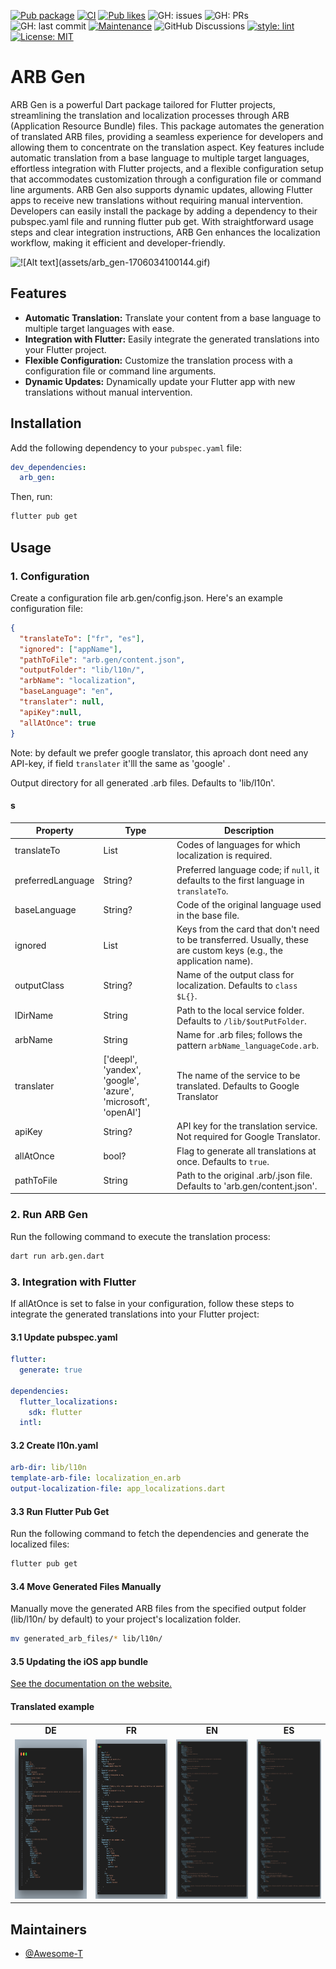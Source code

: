 [![Pub package](https://img.shields.io/pub/v/arb_gen.svg)](https://pub.dev/packages/arb_gen)
[![CI](https://github.com/Awesome-T/arb_gen/actions/workflows/ci.yaml/badge.svg)](https://github.com/Awesome-T/arb_gen/actions)
[![Pub likes](https://badgen.net/pub/likes/arb_gen)](https://pub.dev/packages/arb_gen)
![GH: issues](https://img.shields.io/github/issues/Awesome-T/arb_gen)
![GH: PRs](https://img.shields.io/github/issues-pr/Awesome-T/arb_gen)
![GH: last commit](https://img.shields.io/github/last-commit/Awesome-T/arb_gen?color=blue&logo=GitHub&style=flat)
[![Maintenance](https://img.shields.io/badge/Maintained%3F-yes-green.svg)](ttps://github.com/Naereen/StrapDown.js/graphs/commit-activity)
![GitHub Discussions](https://img.shields.io/github/discussions/Awesome-T/arb_gen)
[![style: lint](https://img.shields.io/badge/style-lint-4BC0F5.svg)](https://pub.dev/packages/lint)
[![License: MIT](https://img.shields.io/badge/license-MIT-blue.svg)](https://github.com/Awesome-T/arb_gen/blob/dev/LICENSE)

# ARB Gen

ARB Gen is a powerful Dart package tailored for Flutter projects, streamlining the translation and localization processes through ARB (Application Resource Bundle) files. This package automates the generation of translated ARB files, providing a seamless experience for developers and allowing them to concentrate on the translation aspect. Key features include automatic translation from a base language to multiple target languages, effortless integration with Flutter projects, and a flexible configuration setup that accommodates customization through a configuration file or command line arguments. ARB Gen also supports dynamic updates, allowing Flutter apps to receive new translations without requiring manual intervention. Developers can easily install the package by adding a dependency to their pubspec.yaml file and running flutter pub get. With straightforward usage steps and clear integration instructions, ARB Gen enhances the localization workflow, making it efficient and developer-friendly.

![!\[Alt text\](assets/arb_gen-1706034100144.gif)](assets/example.gif)

## Features

- **Automatic Translation:** Translate your content from a base language to multiple target languages with ease.
- **Integration with Flutter:** Easily integrate the generated translations into your Flutter project.
- **Flexible Configuration:** Customize the translation process with a configuration file or command line arguments.
- **Dynamic Updates:** Dynamically update your Flutter app with new translations without manual intervention.

## Installation

Add the following dependency to your `pubspec.yaml` file:

```yaml
dev_dependencies:
  arb_gen:
```

Then, run:

```bash
flutter pub get
```

## Usage

### 1. Configuration

Create a configuration file arb.gen/config.json. Here's an example configuration file:

```json
{
  "translateTo": ["fr", "es"],
  "ignored": ["appName"],
  "pathToFile": "arb.gen/content.json",
  "outputFolder": "lib/l10n/",
  "arbName": "localization",
  "baseLanguage": "en",
  "translater": null,
  "apiKey":null,
  "allAtOnce": true
}
```

Note: by default we prefer google translator, this aproach dont need any API-key,
if field `translater` it'lll the same as 'google' .

 Output directory for all generated .arb files. Defaults to 'lib/l10n'.

#### s

| Property          | Type           | Description                                                      |
| ----------------- | -------------- | ---------------------------------------------------------------- |
| translateTo       | List<String>   | Codes of languages for which localization is required.           |
| preferredLanguage | String?        | Preferred language code; if `null`, it defaults to the first language in `translateTo`. |
| baseLanguage      | String?        | Code of the original language used in the base file.               |
| ignored           | List<String>   | Keys from the card that don't need to be transferred. Usually, these are custom keys (e.g., the application name). |
| outputClass       | String?        | Name of the output class for localization. Defaults to `class $L{}`. |
| lDirName          | String         | Path to the local service folder. Defaults to `/lib/$outPutFolder`. |
| arbName           | String         | Name for .arb files; follows the pattern `arbName_languageCode.arb`. |
| translater        | ['deepl', 'yandex', 'google', 'azure', 'microsoft', 'openAI']     | The name of the service to be translated. Defaults to Google Translator |
| apiKey            | String?        | API key for the translation service. Not required for Google Translator. |
| allAtOnce         | bool?          | Flag to generate all translations at once. Defaults to `true`.     |
| pathToFile        | String         | Path to the original .arb/.json file. Defaults to 'arb.gen/content.json'. |

### 2. Run ARB Gen

Run the following command to execute the translation process:

```bash
dart run arb.gen.dart
```

### 3. Integration with Flutter

If allAtOnce is set to false in your configuration, follow these steps to integrate the generated translations into your Flutter project:

#### 3.1 Update pubspec.yaml

```yaml
flutter:
  generate: true

dependencies:
  flutter_localizations:
    sdk: flutter
  intl:
```

#### 3.2 Create l10n.yaml

```yaml
arb-dir: lib/l10n
template-arb-file: localization_en.arb
output-localization-file: app_localizations.dart
```

#### 3.3 Run Flutter Pub Get

Run the following command to fetch the dependencies and generate the localized files:

```bash
flutter pub get
```

#### 3.4 Move Generated Files Manually

Manually move the generated ARB files from the specified output folder (lib/l10n/ by default) to your project's localization folder.

```bash
mv generated_arb_files/* lib/l10n/
```

#### 3.5 Updating the iOS app bundle

[See the documentation on the website.](https://docs.flutter.dev/ui/accessibility-and-internationalization/internationalization#localizing-for-ios-updating-the-ios-app-bundle)

#### Translated example

<table>
    <tbody>
        <tr>
            <td align="center">
                <b> DE </>
            </td>
            <td align="center">
                <b> FR </>
            </td>
            <td align="center">
                <b> EN </>
            </td>
            <td align="center">
                <b> ES </>
            </td>
        </tr>
        <tr>
            <td align="center">
                <a href="https://github.com/Awesome-T/arb_gen/blob/main/assets/de.png">
                    <img src="assets\de.png" width="225" height=255 />
                </a>
            </td>
            <td align="center">
                <a href="https://github.com/Awesome-T/arb_gen/blob/main/assets/fr.png">
                    <img src="assets\fr.png" width="225" height=255 />
                </a>
            </td>
            <td align="center">
                <a href="https://github.com/Awesome-T/arb_gen/blob/main/assets/en.png">
                    <img src="assets\en.png" width="225" height=255 />
                </a>
            </td>
            <td align="center">
                <a href="https://github.com/Awesome-T/arb_gen/blob/main/assets/es.png">
                    <img src="assets\es.png" width="200" height=255 />
                </a>
            </td>
        </tr>
    </tbody>
</table>

## Maintainers

- [@Awesome-T](https://github.com/Awesome-T)
